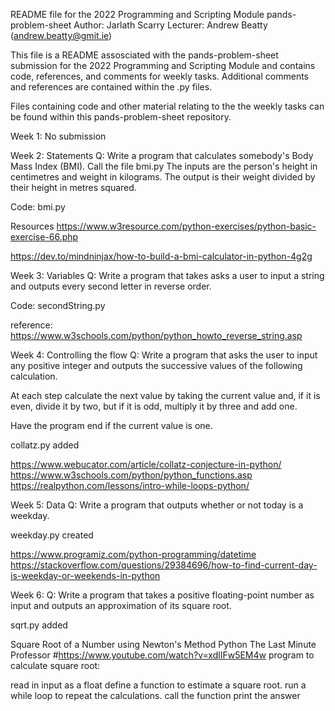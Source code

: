 README file for the 2022 Programming and Scripting Module pands-problem-sheet
Author: Jarlath Scarry 
Lecturer: Andrew Beatty (andrew.beatty@gmit.ie)

This file is a README assosciated with the pands-problem-sheet submission for the 2022 Programming and Scripting Module and contains code, references, and comments for weekly tasks. 
Additional comments and references are contained within the .py files.

Files containing code and other material relating to the the weekly tasks can be found within this pands-problem-sheet repository.


Week 1: No submission

Week 2: Statements
Q: Write a program that calculates somebody's Body Mass Index (BMI). Call the file bmi.py The inputs are the person's height in centimetres and weight in kilograms. The output is their weight divided by their height in metres squared.

Code:
bmi.py

Resources
https://www.w3resource.com/python-exercises/python-basic-exercise-66.php

https://dev.to/mindninjax/how-to-build-a-bmi-calculator-in-python-4g2g


Week 3: Variables
Q: Write a program that takes asks a user to input a string and outputs every second letter in reverse order.

Code:
secondString.py

reference: https://www.w3schools.com/python/python_howto_reverse_string.asp


Week 4: Controlling the flow
Q: Write a program that asks the user to input any positive integer and outputs the successive values of the following calculation.

At each step calculate the next value by taking the current value and, if it is even, divide it by two, but if it is odd, multiply it by three and add one.

Have the program end if the current value is one.

collatz.py added

https://www.webucator.com/article/collatz-conjecture-in-python/
https://www.w3schools.com/python/python_functions.asp
https://realpython.com/lessons/intro-while-loops-python/ 


Week 5: Data
Q: Write a program that outputs whether or not today is a weekday.

weekday.py created

https://www.programiz.com/python-programming/datetime
https://stackoverflow.com/questions/29384696/how-to-find-current-day-is-weekday-or-weekends-in-python

Week 6: 
Q: Write a program that takes a positive floating-point number as input and outputs an approximation of its square root.

sqrt.py added

Square Root of a Number using Newton's Method 
Python 
The Last Minute Professor
#https://www.youtube.com/watch?v=xdlIFw5EM4w
program to calculate square root:

read in input as a float
define a function to estimate a square root. run a while loop to repeat the calculations.
call the function
print the answer
